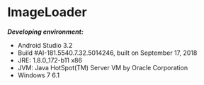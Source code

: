 # ImageLoader

***Developing environment:***

* Android Studio 3.2
* Build #AI-181.5540.7.32.5014246, built on September 17, 2018
* JRE: 1.8.0_172-b11 x86
* JVM: Java HotSpot(TM) Server VM by Oracle Corporation
* Windows 7 6.1
